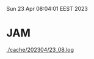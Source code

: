 Sun 23 Apr 08:04:01 EEST 2023
# JAM
<a href='./cache/202304/23_08.log'>./cache/202304/23_08.log</a>
